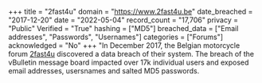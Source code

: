 +++
title = "2fast4u"
domain = "https://www.2fast4u.be"
date_breached = "2017-12-20"
date = "2022-05-04"
record_count = "17,706"
privacy = "Public"
Verified = "True"
hashing = ["MD5"]
breached_data = ["Email addresses", "Passwords", "Usernames"]
categories = ["Forums"]
acknowledged = "No"
+++
"In December 2017, the Belgian motorcycle forum <a href="https://www.2fast4u.be" target="_blank" rel="noopener">2fast4u</a> discovered a data breach of their system. The breach of the vBulletin message board impacted over 17k individual users and exposed email addresses, usersnames and salted MD5 passwords.
